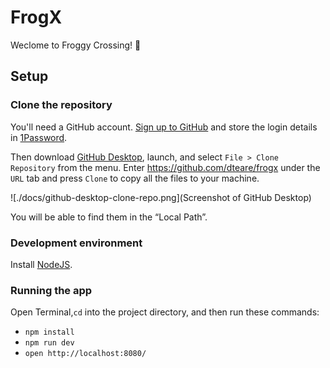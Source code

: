 # FrogX

Weclome to Froggy Crossing! 🐸

## Setup

### Clone the repository

You'll need a GitHub account. [Sign up to GitHub](https://github.com/signup) and store the login details in [1Password](https://1password.com/). 

Then download [GitHub Desktop](https://desktop.github.com), launch, and select `File > Clone Repository` from the menu. Enter https://github.com/dteare/frogx under the `URL` tab and press `Clone` to copy all the files to your machine. 

![./docs/github-desktop-clone-repo.png](Screenshot of GitHub Desktop)

You will be able to find them in the “Local Path”.

### Development environment

Install [NodeJS](https://nodejs.org/en).

### Running the app

Open Terminal,`cd` into the project directory, and then run these commands:

- `npm install`
- `npm run dev`
- `open http://localhost:8080/`
